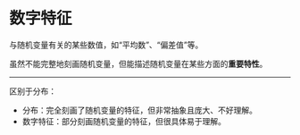 # 数字特征

与随机变量有关的某些数值，如“平均数”、“偏差值”等。

虽然不能完整地刻画随机变量，但能描述随机变量在某些方面的**重要特性**。

---

区别于分布：  

* 分布：完全刻画了随机变量的特征，但非常抽象且庞大、不好理解。
* 数字特征：部分刻画随机变量的特征，但很具体易于理解。
